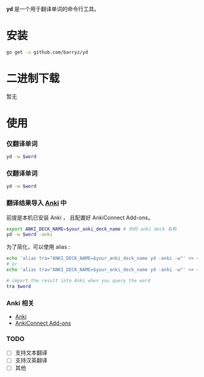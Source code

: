 **yd** 是一个用于翻译单词的命令行工具。

# 安装
```bash
go get -u github.com/barryz/yd
```

# 二进制下载

暂无

# 使用

### 仅翻译单词

```sh
yd -w $word
```

### 仅翻译单词

```sh
yd -w $word
```



### 翻译结果导入 [Anki](https://apps.ankiweb.net/) 中

前提是本机已安装 Anki ， 且配置好 AnkiConnect Add-ons。

```bash
export ANKI_DECK_NAME=$your_anki_deck_name # 你的 anki deck 名称
yd -w $word -anki
```

为了简化，可以使用 alias :

```bash
echo 'alias tra="ANKI_DECK_NAME=$your_anki_deck_name yd -anki -w"' >> ~/.zshrc
# or
echo 'alias tra="ANKI_DECK_NAME=$your_anki_deck_name yd -anki -w"' >> ~/.bashrc

# import the result into Anki when you query the word
tra $word
```

### Anki 相关

- [Anki](https://apps.ankiweb.net/)
- [AnkiConnect Add-ons](https://ankiweb.net/shared/info/2055492159)

### TODO

- [ ] 支持文本翻译
- [ ] 支持汉英翻译
- [ ] 其他

